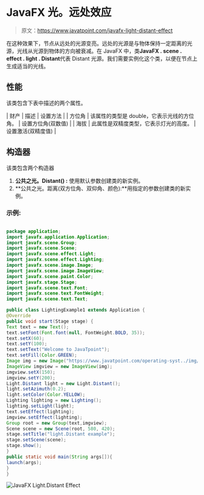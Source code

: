 # JavaFX 光。远处效应

> 原文：<https://www.javatpoint.com/javafx-light-distant-effect>

在这种效果下，节点从远处的光源变亮。远处的光源是与物体保持一定距离的光源，光线从光源到物体的方向被衰减。在 JavaFX 中，类**JavaFX . scene . effect . light . Distant**代表 Distant 光源。我们需要实例化这个类，以便在节点上生成适当的光线。

## 性能

该类包含下表中描述的两个属性。

| 财产 | 描述 | 设置方法 |
| 方位角 | 该属性的类型是 double，它表示光线的方位角。 | 设置方位角(双数值) |
| 海拔 | 此属性是双精度类型，它表示灯光的高度。 | 设置激活(双精度值) |

## 构造器

该类包含两个构造器

1.  **公共之光。Distant() :** 使用默认参数创建类的新实例。
2.  **公共之光。距离(双方位角、双仰角、颜色):**用指定的参数创建类的新实例。

### 示例:

```java

package application;
import javafx.application.Application; 
import javafx.scene.Group; 
import javafx.scene.Scene;
import javafx.scene.effect.Light;
import javafx.scene.effect.Lighting;
import javafx.scene.image.Image;
import javafx.scene.image.ImageView;
import javafx.scene.paint.Color; 
import javafx.stage.Stage; 
import javafx.scene.text.Font; 
import javafx.scene.text.FontWeight; 
import javafx.scene.text.Text; 

public class LightingExample1 extends Application { 
@Override
public void start(Stage stage) {  
Text text = new Text();       
text.setFont(Font.font(null, FontWeight.BOLD, 35));        
text.setX(60); 
text.setY(100); 
text.setText("Welcome to JavaTpoint");        
text.setFill(Color.GREEN);   
Image img = new Image("https://www.javatpoint.com/operating-syst../img/operating-system-tutorial.png");
ImageView imgview = new ImageView(img);
imgview.setX(150);
imgview.setY(200);
Light.Distant light = new Light.Distant();
light.setAzimuth(0.2);
light.setColor(Color.YELLOW);
Lighting lighting = new Lighting(); 
lighting.setLight(light);
text.setEffect(lighting);       
imgview.setEffect(lighting); 
Group root = new Group(text,imgview);   
Scene scene = new Scene(root, 580, 420);  
stage.setTitle("light.Distant example");  
stage.setScene(scene);
stage.show();         
} 
public static void main(String args[]){ 
launch(args); 
} 
} 

```

![JavaFX Light.Distant Effect](../img/1a31f5b34980664372b70eb89a27e1cc.png)